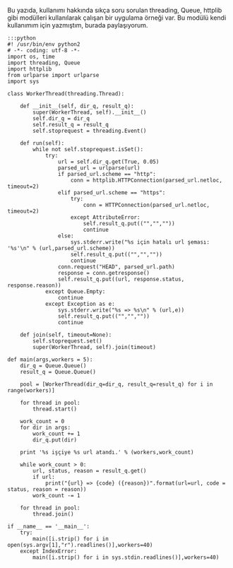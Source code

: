 <!--
.. date: 2011-12-29 10:57:00
.. title: Toplu halde http durum kodu alma
.. slug: toplu-halde-http-durum-kodu-alma
.. description: threading, Queue, httplib gibi modüllerin kullanımına dair bir örnek görmek için okuyun. Bir yığın url'in HTTP durum kodunu alacağız.
-->


Bu yazıda, kullanımı hakkında sıkça soru sorulan threading, Queue, httplib gibi
modülleri kullanılarak çalışan bir uygulama örneği var. Bu modülü kendi kullanımım
için yazmıştım, burada paylaşıyorum. <!-- TEASER_END -->

    :::python
    #! /usr/bin/env python2
    # -*- coding: utf-8 -*-
    import os, time
    import threading, Queue
    import httplib
    from urlparse import urlparse
    import sys
    
    class WorkerThread(threading.Thread):
    
        def __init__(self, dir_q, result_q):
            super(WorkerThread, self).__init__()
            self.dir_q = dir_q
            self.result_q = result_q
            self.stoprequest = threading.Event()
    
        def run(self):
            while not self.stoprequest.isSet():
                try:
                    url = self.dir_q.get(True, 0.05)
                    parsed_url = urlparse(url)
                    if parsed_url.scheme == "http":
                        conn = httplib.HTTPConnection(parsed_url.netloc, timeout=2)
                    elif parsed_url.scheme == "https":
                        try:
                            conn = HTTPConnection(parsed_url.netloc, timeout=2)
                        except AttributeError:
                            self.result_q.put(("","",""))
                            continue
                    else:
                        sys.stderr.write("%s için hatalı url şeması: '%s'\n" % (url,parsed_url.scheme))
                        self.result_q.put(("","",""))
                        continue
                    conn.request("HEAD", parsed_url.path)
                    response = conn.getresponse()
                    self.result_q.put((url, response.status, response.reason))
                except Queue.Empty:
                    continue
                except Exception as e:
                    sys.stderr.write("%s => %s\n" % (url,e))
                    self.result_q.put(("","",""))
                    continue
    
        def join(self, timeout=None):
            self.stoprequest.set()
            super(WorkerThread, self).join(timeout)
    
    def main(args,workers = 5):
        dir_q = Queue.Queue()
        result_q = Queue.Queue()
    
        pool = [WorkerThread(dir_q=dir_q, result_q=result_q) for i in range(workers)]
    
        for thread in pool:
            thread.start()
    
        work_count = 0
        for dir in args:
            work_count += 1
            dir_q.put(dir)
    
        print '%s işçiye %s url atandı.' % (workers,work_count)
    
        while work_count > 0:
            url, status, reason = result_q.get()
            if url:
                print("{url} => {code} ({reason})".format(url=url, code = status, reason = reason))
            work_count -= 1
            
        for thread in pool:
            thread.join()
    
    if __name__ == '__main__':
        try:
            main([i.strip() for i in open(sys.argv[1],"r").readlines()],workers=40)
        except IndexError:
            main([i.strip() for i in sys.stdin.readlines()],workers=40)
    